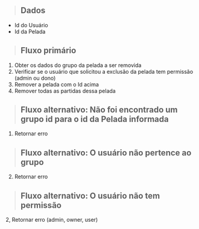> ## Dados
* Id do Usuário
* Id da Pelada

> ## Fluxo primário
1. Obter os dados do grupo da pelada a ser removida
2. Verificar se o usuário que solicitou a exclusão da pelada tem permissão (admin ou dono)
3. Remover a pelada com o Id acima
4. Remover todas as partidas dessa pelada

> ## Fluxo alternativo: Não foi encontrado um grupo id para o id da Pelada informada
1. Retornar erro

> ## Fluxo alternativo: O usuário não pertence ao grupo
2. Retornar erro

> ## Fluxo alternativo: O usuário não tem permissão
2, Retornar erro (admin, owner, user)